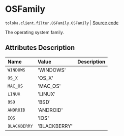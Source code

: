 # OSFamily
`toloka.client.filter.OSFamily.OSFamily` | [Source code](https://github.com/Toloka/toloka-kit/blob/v0.1.24/src/client/filter.py#L475)

The operating system family.

## Attributes Description

| Name | Value | Description |
| :------| :-----------| :----------| 
`WINDOWS`|'WINDOWS'|<p></p>
`OS_X`|'OS_X'|<p></p>
`MAC_OS`|'MAC_OS'|<p></p>
`LINUX`|'LINUX'|<p></p>
`BSD`|'BSD'|<p></p>
`ANDROID`|'ANDROID'|<p></p>
`IOS`|'IOS'|<p></p>
`BLACKBERRY`|'BLACKBERRY'|<p></p>
